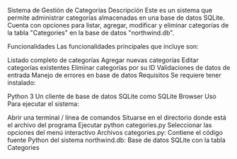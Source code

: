 Sistema de Gestión de Categorías
Descripción
Este es un sistema que permite administrar categorías almacenadas en una base de datos SQLite. Cuenta con opciones para listar, agregar, modificar y eliminar categorías de la tabla "Categories" en la base de datos "northwind.db".

Funcionalidades
Las funcionalidades principales que incluye son:

Listado completo de categorías
Agregar nuevas categorías
Editar categorías existentes
Eliminar categorías por su ID
Validaciones de datos de entrada
Manejo de errores en base de datos
Requisitos
Se requiere tener instalado:

Python 3
Un cliente de base de datos SQLite como SQLite Browser
Uso
Para ejecutar el sistema:

Abrir una terminal / línea de comandos
Situarse en el directorio donde está el archivo del programa
Ejecutar python categories.py
Seleccionar las opciones del menú interactivo
Archivos
categories.py: Contiene el código fuente Python del sistema
northwind.db: Base de datos SQLite con la tabla Categories

